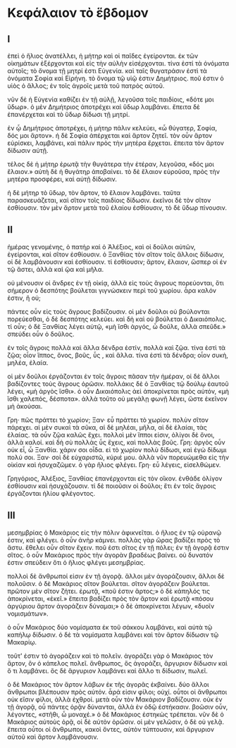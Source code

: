 # Κεφάλαιον τὸ ἕβδομον

## I

ἐπεὶ ὁ ἥλιος ἀνατέλλει, ἡ μήτηρ καὶ οἱ παῖδες ἐγείρονται. ἐκ τῶν οἰκημάτων ἐξέρχονται καὶ εἰς τὴν αὐλὴν εἰσέρχονται. τίνα ἐστί τὰ ὀνόματα αὐτοῖς; τὸ ὄνομα τῇ μητρί ἐστι Εὐγενία. καὶ ταῖς θυγατράσιν ἐστὶ τὰ ὀνόματα Σοφία καὶ Εἰρήνη. τὸ ὄνομα τῷ υἱῷ ἐστιν Δημήτριος. ποῦ ἐστιν ὁ υἱὸς ὁ ἄλλος; ἐν τοῖς ἀγροῖς μετὰ τοῦ πατρὸς αὐτοῦ.

νῦν δὲ ἡ Εὐγενία καθίζει ἐν τῇ αὐλῇ, λεγοῦσα τοῖς παιδίοις, «δότε μοι ὕδωρ». ὁ μὲν Δημήτριος ἀποτρέχει καὶ ὕδωρ λαμβάνει. ἔπειτα δὲ ἐπανέρχεται καὶ τὸ ὕδωρ δίδωσι τῇ μητρί.

ἐν ᾧ Δημήτριος ἀποτρέχει, ἡ μήτηρ πάλιν κελεύει, «ὦ θύγατερ, Σοφία, δός μοι ἄρτον». ἡ δὲ Σοφία ἀπέρχεται καὶ ἄρτον ζητεῖ. τὸν οὖν ἄρτον εὑρίσκει, λαμβάνει, καὶ πάλιν πρὸς τὴν μητέρα ἔρχεται. ἔπειτα τὸν ἄρτον δίδωσιν αὐτῇ.

τέλος δὲ ἡ μήτηρ ἐρωτᾷ τὴν θυγάτερα τὴν ἑτέραν, λεγοῦσα, «δός μοι ἔλαιον.» αὑτὴ δὲ ἡ θυγάτηρ ἀποβαίνει. τὸ δὲ ἔλαιον εὑροῦσα, πρὸς τὴν μητέρα προσφέρει, καὶ αὐτῇ δίδωσιν.

ἡ δὲ μήτηρ τὸ ὕδωρ, τὸν ἄρτον, τὸ ἔλαιον λαμβάνει. ταῦτα παρασκευάζεται, καὶ σῖτον τοῖς παιδίοις δίδωσιν. ἐκεῖνοι δὲ τὸν σῖτον ἐσθίουσιν. τὸν μὲν ἄρτον μετὰ τοῦ ἐλαίου ἐσθίουσιν, τὸ δὲ ὕδωρ πίνουσιν.

## II

ἡμέρας γενομένης, ὁ πατήρ καὶ ὁ Ἀλέξιος, καὶ οἱ δοῦλοι αὐτῶν, ἐγείρονται, καὶ σῖτον ἐσθίουσιν. ὁ Ξανθίας τὸν σῖτον τοῖς ἄλλοις δίδωσιν, οἱ δὲ λαμβάνουσιν καὶ ἐσθίουσιν. τί ἐσθίουσιν; ἄρτον, ἔλαιον, ὥσπερ οἱ ἐν τῷ ἄστει, ἀλλὰ καὶ ᾤα καὶ μῆλα.

οὐ μένουσιν οἱ ἄνδρες ἐν τῇ οἰκίᾳ, ἀλλὰ εἰς τοὺς ἄγρους πορεύονται, ὅτι σήμερον ὁ δεσπότης βούλεται γιγνώσκειν περὶ τοῦ χωρίου. ἆρα καλόν ἐστιν, ἢ οὐ;

πάντες οὖν εἰς τοὺς ἄγρους βαδίζουσιν. οἱ μὲν δοῦλοι οὐ βούλονται πορεύεσθαι, ὁ δὲ δεσπότης κελεύει. καὶ δὴ καὶ οὐ βούλεται ὁ Δικαιόπολις. τί οὖν; ὁ δὲ Ξανθίας λέγει αὐτῷ, «μὴ ἴσθι ἀργός, ὦ δοῦλε, ἀλλὰ σπεῦδε.» σπεύδει οὖν ὁ δοῦλος.

ἐν τοῖς ἄγροις πολλὰ καὶ ἄλλα δένδρα ἐστίν, πολλὰ καὶ ζῷα. τίνα ἐστὶ τὰ ζῷα; οἷον ἵππος, ὄνος, βοῦς, ὗς , καὶ ἄλλα. τίνα ἐστὶ τὰ δένδρα; οἷον συκὴ, μηλέα, ἐλαία.

οἱ μὲν δοῦλοι ἐργάζονται ἐν τοῖς ἄγροις πᾶσαν τὴν ἡμέραν, οἱ δὲ ἄλλοι βαδίζοντες τοὺς ἄγρους ὁρῶσιν. πολλάκις δὲ ὁ Ξανθίας τῷ δούλῳ ἑαυτοῦ λέγει, «μὴ ἀργὸς ἴσθι». ὁ οὖν Δικαιόπολις ἀεὶ ἀποκρίνεται πρὸς αὐτόν, «μὴ ἴσθι χαλεπός, δέσποτα». ἀλλὰ τοῦτο οὐ μεγὰλῃ φωνῇ λέγει, ὥστε ἐκεῖνον μὴ ἀκούσαι.

Γρη· πῶς πράττει τὸ χωρίον;
Ξαν· εὖ πράττει τὸ χωρίον. πολὺν σῖτον πάρεχει. αἱ μὲν συκαὶ τὰ σῦκα, αἱ δὲ μηλέαι, μῆλα, αἱ δὲ ἐλαίαι, τὰς ἐλαίας. τὰ οὖν ζῷα καλῶς ἔχει. πολλοὶ μὲν ἵπποι εἰσιν, ὀλίγοι δὲ ὄνοι, ἀλλὰ καλοί. καὶ δὴ σὺ πολλὰς ὗς ἔχεις, καὶ πολλὰς βοῦς.
Γρη: ἀργὸς οὖν οὐκ εἶ, ὦ Ξανθία. χάριν σοι οἶδα. εἰ τὸ χωρίον πολὺ δίδωσι, καὶ ἐγὼ δίδωμι πολύ σοι.
Ξαν· σοὶ δὲ εὐχαριστῶ, κύριέ μου. ἀλλὰ νῦν πορευώμεθα εἰς τὴν οἰκίαν καὶ ἡσυχαζῶμεν. ὁ γὰρ ἥλιος φλέγει.
Γρη· εὖ λέγεις, εἰσελθώμεν.

Γρηγόριος, Ἀλέξιος, Ξανθίας ἐπανέρχονται εἰς τὸν οἴκον. ἐνθάδε ὀλίγον ἐσθίουσιν καὶ ἡσυχάζουσιν. τί δὲ ποιοῦσιν οἱ δοῦλοι; ἔτι ἐν τοῖς ἄγροις ἐργάζονται ἡλίου φλέγοντος.

## III

μεσημβρίας ὁ Μακάριος εἰς τὴν πόλιν ἀφικνεῖται. ὁ ἥλιος ἐν τῷ οὐρανῷ ἐστιν, καὶ φλέγει. ὁ οὖν ἀνὴρ κάμνει. πολλὰς γὰρ ὥρας βαδίζει πρὸς τὸ ἄστυ. ἔθελει οὖν σῖτον ἔχειν. ποῦ ἐστι σῖτος ἐν τῇ πόλει; ἐν τῇ ἀγορᾷ ἐστιν σῖτος. ὁ οὖν Μακάριος πρὸς τὴν ἀγορὰν βραδέως βαίνει. οὐ δυνατόν ἐστιν σπεύδειν ὅτι ὁ ἥλιος φλέγει μεσημβρίας.

πολλοὶ δὲ ἄνθρωποί εἰσιν ἐν τῇ ἀγορᾷ. ἄλλοι μὲν ἀγοράζουσιν, ἄλλοι δὲ πολοῦσιν. ὁ δὲ Μακάριος σῖτον βούλεται. σῖτον ἀγοράζειν βούλεται. πρῶτον μὲν σῖτον ζήτει. ἐρωτᾷ, «ποῦ ἐστιν ἄρτος;» ὁ δὲ κάπηλός τις ἀποκρίνεται, «ἐκεῖ.» ἔπειτα βαδίζει πρὸς τὸν ἄρτον καὶ ἐρωτᾷ «πόσου ἀργύριου ἄρτον ἀγοράζειν δύναμαι;» ὁ δὲ ἀποκρίνεται λέγων, «δυοῖν νομισμάτων».

ὁ οὖν Μακάριος δύο νομίσματα ἐκ τοῦ σάκκου λαμβάνει, καὶ αὐτὰ τῷ καπήλῳ δίδωσιν. ὁ δὲ τὰ νομίσματα λαμβάνει καὶ τὸν ἄρτον δίδωσιν τῷ Μακαρίῳ.

τοῦτ' ἐστιν τὸ ἀγοράζειν καὶ τὸ πολεῖν. ἀγοράζει γὰρ ὁ Μακάριος τὸν ἄρτον, ὃν ὁ κάπελος πολεῖ. ἄνθρωπος, ὅς ἀγοράζει, ἄργυριον δίδωσιν καὶ ὅ τι λαμβάνει. ὃς δὲ ἄργυριον λαμβάνει καὶ ἄλλο τι δίδωσιν, πωλεῖ.

ὁ δὲ Μακάριος τὸν ἄρτον λάβων ἐκ τῆς ἀγορᾶς ἐκβαίνει. δύο ἄλλοι ἄνθρωποι βλέπουσιν πρὸς αὐτόν. ἆρά εἰσιν φίλοι; οὐχί. οὗτοι οἱ ἄνθρωποι οὐκ εἴσιν φίλοι, ἀλλὰ ἐχθροί. μετὰ οὖν τὸν Μακάριον βαδίζουσιν. οὐκ ἐν τῇ ἀγορᾷ, οὗ πάντες ὁρᾷν δύνανται, ἀλλὰ ἐν ὁδῷ ἑστήκασιν. βοῶσιν οὖν, λέγοντες, «στῆθι, ὦ μοναχέ.» ὁ δὲ Μακάριος ἑστηκὼς τρέπεται. νῦν δὲ ὁ Μακάριος αὐτοὺς ὁρᾷ, οἱ δὲ αὐτὸν ὁρῶσιν. οἱ μὲν γελῶσιν, ὁ δὲ οὐ γελᾷ. ἔπειτα οὗτοι οἱ ἄνθρωποι, κακοὶ ὄντες, αὐτὸν τύπτουσιν, καὶ ἄργυριον αὐτοῦ καὶ ἄρτον λαμβάνουσιν.

